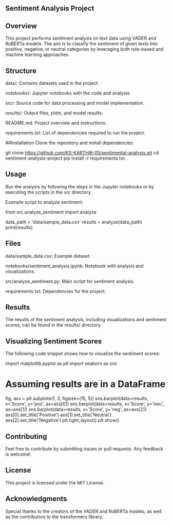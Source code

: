 ## Sentiment Analysis Project
## Overview
This project performs sentiment analysis on text data using VADER and RoBERTa models. The aim is to classify the sentiment of given texts into positive, negative, or neutral categories by leveraging both rule-based and machine learning approaches.

## Structure
data/: Contains datasets used in the project.

notebooks/: Jupyter notebooks with the code and analysis.

src/: Source code for data processing and model implementation.

results/: Output files, plots, and model results.

README.md: Project overview and instructions.

requirements.txt: List of dependencies required to run the project.

##Installation
Clone the repository and install dependencies:

git clone https://github.com/KS-KARTHIK-05/sentimental-analysis.git
cd sentiment-analysis-project
pip install -r requirements.txt

## Usage
Run the analysis by following the steps in the Jupyter notebooks or by executing the scripts in the src directory.

Example script to analyze sentiment:

from src.analyze_sentiment import analyze

data_path = 'data/sample_data.csv'
results = analyze(data_path)
print(results)

## Files
data/sample_data.csv: Example dataset.

notebooks/sentiment_analysis.ipynb: Notebook with analysis and visualizations.

src/analyze_sentiment.py: Main script for sentiment analysis.

requirements.txt: Dependencies for the project.

## Results
The results of the sentiment analysis, including visualizations and sentiment scores, can be found in the results/ directory.

## Visualizing Sentiment Scores
The following code snippet shows how to visualize the sentiment scores:

import matplotlib.pyplot as plt
import seaborn as sns

# Assuming results are in a DataFrame
fig, axs = plt.subplots(1, 3, figsize=(15, 5))
sns.barplot(data=results, x='Score', y='pos', ax=axs[0])
sns.barplot(data=results, x='Score', y='neu', ax=axs[1])
sns.barplot(data=results, x='Score', y='neg', ax=axs[2])
axs[0].set_title('Positive')
axs[1].set_title('Neutral')
axs[2].set_title('Negative')
plt.tight_layout()
plt.show()

## Contributing
Feel free to contribute by submitting issues or pull requests. Any feedback is welcome!

## License
This project is licensed under the MIT License.

## Acknowledgments
Special thanks to the creators of the VADER and RoBERTa models, as well as the contributors to the transformers library.
